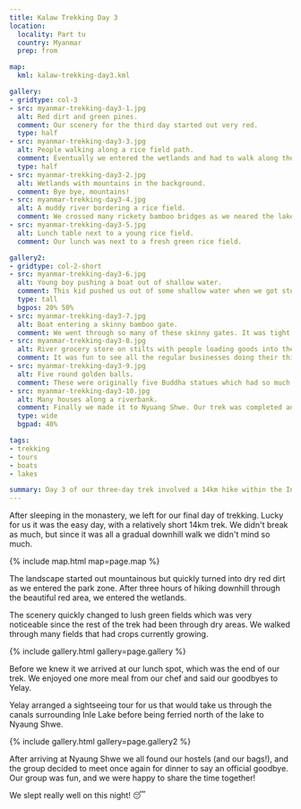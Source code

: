 ```yaml
---
title: Kalaw Trekking Day 3
location:
  locality: Part tu
  country: Myanmar
  prep: from

map:
  kml: kalaw-trekking-day3.kml

gallery:
- gridtype: col-3
- src: myanmar-trekking-day3-1.jpg
  alt: Red dirt and green pines.
  comment: Our scenery for the third day started out very red.
  type: half
- src: myanmar-trekking-day3-3.jpg
  alt: People walking along a rice field path.
  comment: Eventually we entered the wetlands and had to walk along the borders of the rice fields.
  type: half
- src: myanmar-trekking-day3-2.jpg
  alt: Wetlands with mountains in the background.
  comment: Bye bye, mountains!
- src: myanmar-trekking-day3-4.jpg
  alt: A muddy river bordering a rice field.
  comment: We crossed many rickety bamboo bridges as we neared the lake.
- src: myanmar-trekking-day3-5.jpg
  alt: Lunch table next to a young rice field.
  comment: Our lunch was next to a fresh green rice field.

gallery2:
- gridtype: col-2-short
- src: myanmar-trekking-day3-6.jpg
  alt: Young boy pushing a boat out of shallow water.
  comment: This kid pushed us out of some shallow water when we got stuck at an intersection of canals.
  type: tall
  bgpos: 20% 50%
- src: myanmar-trekking-day3-7.jpg
  alt: Boat entering a skinny bamboo gate.
  comment: We went through so many of these skinny gates. It was tight but our driver got through every time.
- src: myanmar-trekking-day3-8.jpg
  alt: River grocery store on stilts with people loading goods into the boat.
  comment: It was fun to see all the regular businesses doing their thing on the canal.
- src: myanmar-trekking-day3-9.jpg
  alt: Five round golden balls.
  comment: These were originally five Buddha statues which had so much foil attached that they became balls.
- src: myanmar-trekking-day3-10.jpg
  alt: Many houses along a riverbank.
  comment: Finally we made it to Nyuang Shwe. Our trek was completed and we got some well-deserved rest.
  type: wide
  bgpad: 40%

tags:
- trekking
- tours
- boats
- lakes

summary: Day 3 of our three-day trek involved a 14km hike within the Inle Lake park zone, followed by a boat ride to our final destination at a town north of the lake.
---
```


After sleeping in the monastery, we left for our final day of trekking. Lucky for us it was the easy day, with a relatively short 14km trek. We didn't break as much, but since it was all a gradual downhill walk we didn't mind so much.

{% include map.html map=page.map %}

The landscape started out mountainous but quickly turned into dry red dirt as we entered the park zone. After three hours of hiking downhill through the beautiful red area, we entered the wetlands.

The scenery quickly changed to lush green fields which was very noticeable since the rest of the trek had been through dry areas. We walked through many fields that had crops currently growing.

{% include gallery.html gallery=page.gallery %}

Before we knew it we arrived at our lunch spot, which was the end of our trek. We enjoyed one more meal from our chef and said our goodbyes to Yelay.

Yelay arranged a sightseeing tour for us that would take us through the canals surrounding Inle Lake before being ferried north of the lake to Nyaung Shwe.

{% include gallery.html gallery=page.gallery2 %}

After arriving at Nyaung Shwe we all found our hostels (and our bags!), and the group decided to meet once again for dinner to say an official goodbye. Our group was fun, and we were happy to share the time together!

We slept really well on this night! 😴
